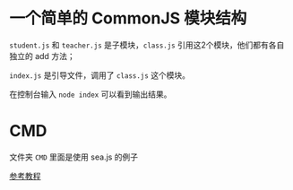 # 一个简单的 CommonJS 模块结构

`student.js` 和 `teacher.js` 是子模块，`class.js` 引用这2个模块，他们都有各自独立的 add 方法；

`index.js` 是引导文件，调用了 `class.js` 这个模块。

在控制台输入 `node index` 可以看到输出结果。

# CMD

文件夹 `CMD` 里面是使用 sea.js 的例子

[参考教程](http://www.imooc.com/video/6701/0)
